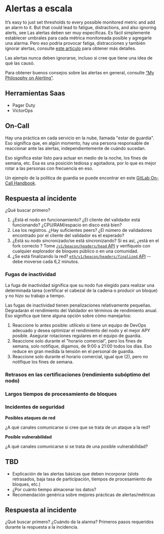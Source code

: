 # Alertas a escala

It’s easy to just set thresholds to every possible monitored metric and add an alarm to it. But that could lead to fatigue, distractions, and also ignoring alerts, see [ ](https://www.atlassian.com/incident-management/on-call/alert-fatigue)Las alertas deben ser muy específicas. Es fácil simplemente establecer umbrales para cada métrica monitoreada posible y agregarle una alarma. Pero eso podría provocar fatiga, distracciones y también ignorar alertas, consulte [este articulo](https://www.atlassian.com/incident-management/on-call/alert-fatigue) para obtener más detalles.

Las alertas nunca deben ignorarse, incluso si cree que tiene una idea de qué las causó.

Para obtener buenos consejos sobre las alertas en general, consulte [“My Philosophy on Alerting”](https://docs.google.com/document/d/199PqyG3UsyXlwieHaqbGiWVa8eMWi8zzAn0YfcApr8Q/edit).

## Herramientas Saas

* Pager Duty
* VictorOps

## On-Call

Hay una práctica en cada servicio en la nube, llamada "estar de guardia". Eso significa que, en algún momento, hay una persona responsable de reaccionar ante las alertas, independientemente de cuándo sucedan.&#x20;

Eso significa estar listo para actuar en medio de la noche, los fines de semana, etc. Esa es una posición tediosa y agotadora, por lo que es mejor rotar a las personas con frecuencia en eso.&#x20;

Un ejemplo de la política de guardia se puede encontrar en este [GitLab On-Call Handbook](https://about.gitlab.com/handbook/on-call/).

## Respuesta al incidente

¿Qué buscar primero?

1. ¿Está el nodo en funcionamiento? ¿El cliente del validador está funcionando? ¿CPU/RAM/espacio en disco está bien?
2. Lea los registros. ¿Hay suficientes peers? ¿El número de validadores encontrado por el cliente del validador es el esperado?
3. ¿Está su nodo sincronizado/se está sincronizando? Si es así, ¿está en el fork correcto ? Tome [`/v1/beacon/headers/head` API](https://ethereum.github.io/beacon-APIs/#/Beacon/getBlockHeader) y verifíquelo con cualquier explorador de bloques público o en una comunidad.
4. ¿Se está finalizando la red? [`eth/v1/beacon/headers/finalized` API](https://ethereum.github.io/beacon-APIs/#/Beacon/getBlockHeader) -- debe moverse cada 6,2 minutos.

### Fugas de inactividad

La fuga de inactividad significa que su nodo fue elegido para realizar una determinada tarea (certificar el cabezal de la cadena o producir un bloque) y no hizo su trabajo a tiempo.

Las fugas de inactividad tienen penalizaciones relativamente pequeñas. Degradarán el rendimiento del Validador en términos de rendimiento anual. Eso significa que tiene alguna opción sobre cómo manejarlos:

1. Reaccione lo antes posible: utilícelo si tiene un equipo de DevOps adecuado y desea optimizar el rendimiento del nodo y el mejor APY posible. Asegurar rotaciones regulares en el equipo de guardia.
2. Reaccione solo durante el "horario comercial", pero los fines de semana, solo notifique, digamos, de 9:00 a 21:00 todos los días. Eso reduce en gran medida la tensión en el personal de guardia.
3. Reaccione solo durante el horario comercial, igual que (2), pero no notifique los fines de semana.

### Retrasos en las certificaciones (rendimiento subóptimo del nodo)

### Largos tiempos de procesamiento de bloques

### Incidentes de seguridad

**Posibles ataques de red**

¿A qué canales comunicarse si cree que se trata de un ataque a la red?

**Posible vulnerabilidad**

¿A qué canales comunicarse si se trata de una posible vulnerabilidad?

## TBD

* Explicación de las alertas básicas que deben incorporar (slots retrasados, baja tasa de participación, tiempos de procesamiento de bloques, etc.)&#x20;
* ¿Por cuánto tiempo almacenar los datos?&#x20;
* Recomendación genérica sobre mejores prácticas de alertas/métricas

## Respuesta al incidente

¿Qué buscar primero? ¿Cuándo da la alarma? Primeros pasos requeridos durante la respuesta a la incidencia.
